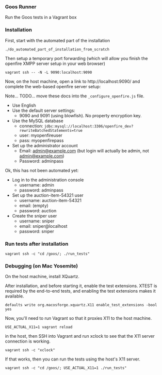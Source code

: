 ### Goos Runner

Run the Goos tests in a Vagrant box

### Installation

First, start with the automated part of the installation

    ./do_automated_part_of_installation_from_scratch

Then setup a temporary port forwarding (which will allow you finish the
openfire XMPP server setup in your web browser)

    vagrant ssh -- -N -L 9090:localhost:9090

Now, on the host machine, open a link to http://localhost:9090/ and complete
the web-based openfire server setup:

Note... TODO... move these docs into the `_configure_openfire.js` file.

* Use English
* Use the default server settings:
    * 9090 and 9091 (using blowfish).  No property encryption key.
* Use the MySQL database
    * connection: `jdbc:mysql://localhost:3306/openfire_dev?rewriteBatchedStatements=true`
    * user: myopenfireuser
    * pass: myopenfirepass
* Set up the administrator account
    * Email: admin@example.com (but login will actually be admin,
      not admin@example.com)
    * Password: adminpass

Ok, this has not been automated yet:

* Log in to the administration console
    * username: admin
    * password: adminpass
* Set up the auction-item-54321 user
    * username: auction-item-54321
    * email: (empty)
    * password: auction
* Create the sniper user
    * username: sniper
    * email: sniper@localhost
    * password: sniper

### Run tests after installation

    vagrant ssh -c "cd /goos/; ./run_tests"

### Debugging (on Mac Yosemite)

On the host machine, install XQuartz.

After installation, and before starting it, enable the test extensions.  XTEST
is required by the end-to-end tests, and enabling the test extensions makes
it available.

    defaults write org.macosforge.xquartz.X11 enable_test_extensions -bool yes

Now, you'll need to run Vagrant so that it proxies X11 to the host machine.

    USE_ACTUAL_X11=1 vagrant reload

in the host, then SSH into Vagrant and run xclock to see that the X11 server
connection is working.

    vagrant ssh -c "xclock"


If that works, then you can run the tests using the host's X11 server.

    vagrant ssh -c "cd /goos/; USE_ACTUAL_X11=1 ./run_tests"
